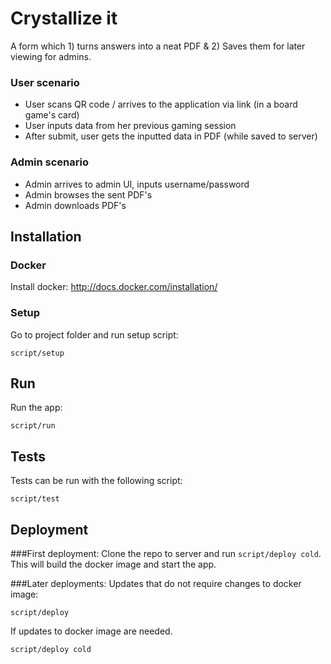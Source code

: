 # Crystallize it

A form which 1) turns answers into a neat PDF & 2) Saves them for later viewing for admins. 
### User scenario
* User scans QR code / arrives to the application via link (in a board game's card)
* User inputs data from her previous gaming session
* After submit, user gets the inputted data in PDF (while saved to server)

### Admin scenario
* Admin arrives to admin UI, inputs username/password
* Admin browses the sent PDF's
* Admin downloads PDF's

## Installation

### Docker
Install docker: http://docs.docker.com/installation/

### Setup
Go to project folder and run setup script:
```
script/setup
```

## Run 
Run the app:
```
script/run
```

## Tests
Tests can be run with the following script:
```
script/test
```

## Deployment
###First deployment:
Clone the repo to server and run `script/deploy cold`. This will build the docker image and start the app.

###Later deployments:
Updates that do not require changes to docker image:
```
script/deploy
```

If updates to docker image are needed.
```
script/deploy cold
```
